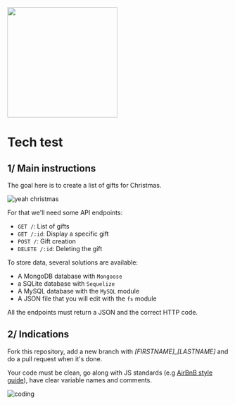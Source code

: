 <img width="250" src="https://upload.wikimedia.org/wikipedia/commons/thumb/d/d9/Node.js_logo.svg/1200px-Node.js_logo.svg.png" />


# Tech test 

## 1/ Main instructions

The goal here is to create a list of gifts for Christmas. 

![yeah christmas](https://media.giphy.com/media/11EjiLDatd0syA/giphy.gif)

For that we'll need some API endpoints:
* `GET /`: List of gifts
* `GET /:id`: Display a specific gift
* `POST /`: Gift creation
* `DELETE /:id`: Deleting the gift

To store data, several solutions are available:
* A MongoDB database with `Mongoose`
* a SQLite database with `Sequelize`
* A MySQL database with the `MySQL` module
* A JSON file that you will edit with the `fs` module

All the endpoints must return a JSON and the correct HTTP code.

## 2/ Indications

Fork this repository, add a new branch with
*[FIRSTNAME]_[LASTNAME]* and do a pull request when it's done.

Your code must be clean, go along with JS standards (e.g [AirBnB style guide](https://github.com/airbnb/javascript/tree/master/react)), have clear variable names and comments.


![coding](https://camo.githubusercontent.com/036a06b121df72a08e3ffc5f11a809340631db7e/68747470733a2f2f6d656469612e67697068792e636f6d2f6d656469612f525265727776487262306e786d2f67697068792e676966)

